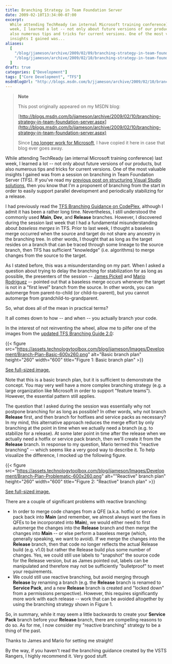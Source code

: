 ```yaml
---
title: Branching Strategy in Team Foundation Server
date: 2009-02-10T13:34:00-07:00
excerpt:
  While attending TechReady (an internal Microsoft training conference) last
  week, I learned a lot -- not only about future versions of our products, but
  also numerous tips and tricks for current versions. One of the most valuable
  insights I gained was...
aliases:
  [
    "/blog/jjameson/archive/2009/02/09/branching-strategy-in-team-foundation-server.aspx",
    "/blog/jjameson/archive/2009/02/10/branching-strategy-in-team-foundation-server.aspx",
  ]
draft: true
categories: ["Development"]
tags: ["Core Development", "TFS"]
msdnBlogUrl: "http://blogs.msdn.com/b/jjameson/archive/2009/02/10/branching-strategy-in-team-foundation-server.aspx"
---
```


> **Note**
>
> This post originally appeared on my MSDN blog:
>
> [http://blogs.msdn.com/b/jjameson/archive/2009/02/10/branching-strategy-in-team-foundation-server.aspx](http://blogs.msdn.com/b/jjameson/archive/2009/02/10/branching-strategy-in-team-foundation-server.aspx)
>
> Since
> [I no longer work for Microsoft](/blog/jjameson/2011/09/02/last-day-with-microsoft),
> I have copied it here in case that blog ever goes away.

While attending TechReady (an internal Microsoft training conference) last week,
I learned a lot -- not only about future versions of our products, but also
numerous tips and tricks for current versions. One of the most valuable insights
I gained was from a session on branching in Team Foundation Server (TFS). If
you've read my
[previous post on structuring Visual Studio solutions](/blog/jjameson/2007/04/18/structure-visual-studio-solutions),
then you know that I'm a proponent of branching from the start in order to
easily support parallel development and periodically stabilizing for a release.

I had previously read the
[TFS Branching Guidance on CodePlex](http://www.codeplex.com/BranchingGuidance),
although I admit it has been a rather long time. Nevertheless, I still
understood the commonly used **Main**, **Dev**, and **Release** branches.
However, I discovered during the session last week that I had a fundamental
misunderstanding about *baseless merges* in TFS. Prior to last week, I thought a
baseless merge occurred when the source and target do not share any ancestry in
the branching tree. In other words, I thought that as long as the target resides
on a branch that can be traced through some lineage to the source branch, then
TFS has sufficient "knowledge" (i.e. algorithms) to merge changes from the
source to the target.

As I stated before, this was a misunderstanding on my part. When I asked a
question about trying to delay the branching for stabilization for as long as
possible, the presenters of the session --
[James Pickell](http://blogs.msdn.com/jampick) and
[Mario Rodriguez](http://blogs.msdn.com/mrod) -- pointed out that a baseless
merge occurs whenever the target is not in a "first level" branch from the
source. In other words, you can automerge from parent-to-child (or
child-to-parent), but you cannot automerge from grandchild-to-grandparent.

So, what does all of the mean in practical terms?

It all comes down to how -- and when -- you actually branch your code.

In the interest of not reinventing the wheel, allow me to pilfer one of the
images from the
[updated TFS Branching Guide 2.0](http://www.codeplex.com/TFSBranchingGuideII):

{{< figure
src="https://assets.technologytoolbox.com/blog/jjameson/Images/Development/Branch-Plan-Basic-600x260.png"
alt="Basic branch plan" height="260" width="600"
title="Figure 1: Basic branch plan" >}}

[See full-sized image.](https://assets.technologytoolbox.com/blog/jjameson/Images/Development/Branch-Plan-Basic-820x356.png)

Note that this is a basic branch plan, but it is sufficient to demonstrate the
concept. You may very well have a more complex branching strategy (e.g. a large
organization like Microsoft in order to support "feature teams"). However, the
essential pattern still applies.

The question that I asked during the session was essentially why not postpone
branching for as long as possible? In other words, why not branch **Release**
first, and then branch for hotfixes and service packs as necessary? In my mind,
this alternative approach reduces the merge effort by only branching at the
point in time when we actually need a branch (e.g. to stabilize for a release).
At some later point in time after the release when we actually need a hotfix or
service pack branch, then we'll create it from the **Release** branch. In
response to my question, Mario termed this "reactive branching" -- which seems
like a very good way to describe it. To help visualize the difference, I mocked
up the following figure.

{{< figure
src="https://assets.technologytoolbox.com/blog/jjameson/Images/Development/Branch-Plan-Problematic-600x260.png"
alt="\"Reactive\" branch plan" height="260" width="600"
title="Figure 2: \"Reactive\" branch plan" >}}

[See full-sized image.](https://assets.technologytoolbox.com/blog/jjameson/Images/Development/Branch-Plan-Problematic-820x356.png)

There are a couple of significant problems with reactive branching:

- In order to merge code changes from a QFE (a.k.a. hotfix) or service pack back
  into **Main** (and remember, we almost always want the fixes in QFEs to be
  incorporated into **Main**), we would either need to first automerge the
  changes into the **Release** branch and then merge the changes into **Main**
  -- or else perform a baseless merge (which, generally speaking, we want to
  avoid). If we merge the changes into the **Release** branch, then that code no
  longer reflects the actual Release build (e.g. v1.0) but rather the Release
  build plus some number of changes. Yes, we could still use labels to
  "snapshot" the source code for the Release version, but as James pointed out,
  labels can be manipulated and therefore may not be sufficiently "bulletproof"
  to meet your requirements.
- We could still use reactive branching, but avoid merging through **Release**
  by renaming a branch (e.g. the **Release** branch is renamed to **Service
  Pack**, and a new **Release** branch is created and "locked down" from a
  permissions perspective). However, this requires significantly more work with
  each release -- work that can be avoided altogether by using the branching
  strategy shown in Figure 1.

So, in summary, while it may seem a little backwards to create your **Service
Pack** branch before your **Release** branch, there are compelling reasons to do
so. As for me, I now consider my "reactive branching" strategy to be a thing of
the past.

Thanks to James and Mario for setting me straight!

By the way, if you haven't read the branching guidance created by the VSTS
Rangers, I highly recommend it. Very good stuff.

